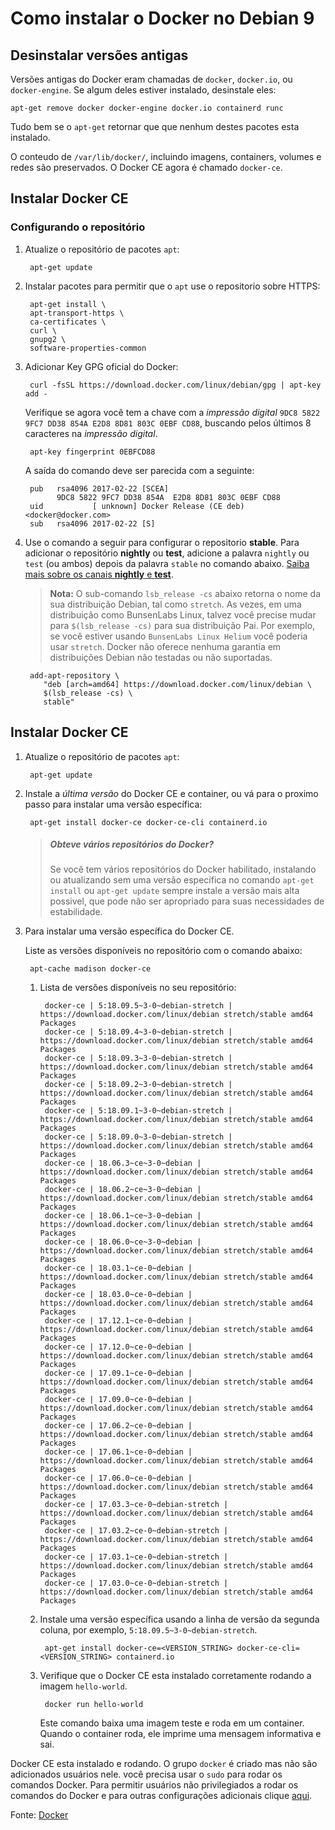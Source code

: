 # Como instalar o Docker no Debian 9

## Desinstalar versões antigas
Versões antigas do Docker eram chamadas de `docker`, `docker.io`, ou `docker-engine`. Se algum deles estiver instalado, desinstale eles:

    apt-get remove docker docker-engine docker.io containerd runc

Tudo bem se o `apt-get` retornar que que nenhum destes pacotes esta instalado.

O conteudo de `/var/lib/docker/`, incluindo imagens, containers, volumes e redes são preservados. O Docker CE agora é chamado `docker-ce`.

## Instalar Docker CE

### Configurando o repositório

1. Atualize o repositório de pacotes `apt`:

        apt-get update

1. Instalar pacotes para permitir que o `apt` use o repositorio sobre HTTPS:

        apt-get install \
        apt-transport-https \
        ca-certificates \
        curl \
        gnupg2 \
        software-properties-common

1. Adicionar Key GPG oficial do Docker:

        curl -fsSL https://download.docker.com/linux/debian/gpg | apt-key add -

    Verifique se agora você tem a chave com a _impressão digital_ `9DC8 5822 9FC7 DD38 854A E2D8 8D81 803C 0EBF CD88`, buscando pelos últimos 8 caracteres na _impressão digital_.

        apt-key fingerprint 0EBFCD88

    A saída do comando deve ser parecida com a seguinte:

        pub   rsa4096 2017-02-22 [SCEA]
              9DC8 5822 9FC7 DD38 854A  E2D8 8D81 803C 0EBF CD88
        uid           [ unknown] Docker Release (CE deb) <docker@docker.com>
        sub   rsa4096 2017-02-22 [S]

1. Use o comando a seguir para configurar o repositorio **stable**. Para adicionar o repositório **nightly** ou **test**, adicione a palavra `nightly` ou `test` (ou ambos) depois da palavra `stable` no comando abaixo. [Saiba mais sobre os canais **nightly** e **test**](https://docs.docker.com/install/).

    > **Nota:** O sub-comando `lsb_release -cs` abaixo retorna o nome da sua distribuição Debian, tal como `stretch`. As vezes, em uma distribuição como BunsenLabs Linux, talvez você precise mudar para `$(lsb_release -cs)` para sua distribuição Pai. Por exemplo, se você estiver usando `BunsenLabs Linux Helium` você poderia usar `stretch`. Docker não oferece nenhuma garantia em distribuições Debian não testadas ou não suportadas.

        add-apt-repository \
           "deb [arch=amd64] https://download.docker.com/linux/debian \
           $(lsb_release -cs) \
           stable"

## Instalar Docker CE

1. Atualize o repositório de pacotes `apt`:

        apt-get update
    
1. Instale a _última versão_ do Docker CE e container, ou vá para o proximo passo para instalar uma versão específica:

        apt-get install docker-ce docker-ce-cli containerd.io

    > ##### Obteve vários repositórios do Docker?
    > Se você tem vários repositórios do Docker habilitado, instalando ou atualizando sem uma versão específica no comando `apt-get install` ou `apt-get update` sempre instale a versão mais alta possivel, que pode não ser apropriado para suas necessidades de estabilidade.

1. Para instalar uma versão específica do Docker CE.

    Liste as versões disponíveis no repositório com o comando abaixo:
    
        apt-cache madison docker-ce
        
    1. Lista de versões disponíveis no seu repositório:
    
            docker-ce | 5:18.09.5~3-0~debian-stretch | https://download.docker.com/linux/debian stretch/stable amd64 Packages
            docker-ce | 5:18.09.4~3-0~debian-stretch | https://download.docker.com/linux/debian stretch/stable amd64 Packages
            docker-ce | 5:18.09.3~3-0~debian-stretch | https://download.docker.com/linux/debian stretch/stable amd64 Packages
            docker-ce | 5:18.09.2~3-0~debian-stretch | https://download.docker.com/linux/debian stretch/stable amd64 Packages
            docker-ce | 5:18.09.1~3-0~debian-stretch | https://download.docker.com/linux/debian stretch/stable amd64 Packages
            docker-ce | 5:18.09.0~3-0~debian-stretch | https://download.docker.com/linux/debian stretch/stable amd64 Packages
            docker-ce | 18.06.3~ce~3-0~debian | https://download.docker.com/linux/debian stretch/stable amd64 Packages
            docker-ce | 18.06.2~ce~3-0~debian | https://download.docker.com/linux/debian stretch/stable amd64 Packages
            docker-ce | 18.06.1~ce~3-0~debian | https://download.docker.com/linux/debian stretch/stable amd64 Packages
            docker-ce | 18.06.0~ce~3-0~debian | https://download.docker.com/linux/debian stretch/stable amd64 Packages
            docker-ce | 18.03.1~ce-0~debian | https://download.docker.com/linux/debian stretch/stable amd64 Packages
            docker-ce | 18.03.0~ce-0~debian | https://download.docker.com/linux/debian stretch/stable amd64 Packages
            docker-ce | 17.12.1~ce-0~debian | https://download.docker.com/linux/debian stretch/stable amd64 Packages
            docker-ce | 17.12.0~ce-0~debian | https://download.docker.com/linux/debian stretch/stable amd64 Packages
            docker-ce | 17.09.1~ce-0~debian | https://download.docker.com/linux/debian stretch/stable amd64 Packages
            docker-ce | 17.09.0~ce-0~debian | https://download.docker.com/linux/debian stretch/stable amd64 Packages
            docker-ce | 17.06.2~ce-0~debian | https://download.docker.com/linux/debian stretch/stable amd64 Packages
            docker-ce | 17.06.1~ce-0~debian | https://download.docker.com/linux/debian stretch/stable amd64 Packages
            docker-ce | 17.06.0~ce-0~debian | https://download.docker.com/linux/debian stretch/stable amd64 Packages
            docker-ce | 17.03.3~ce-0~debian-stretch | https://download.docker.com/linux/debian stretch/stable amd64 Packages
            docker-ce | 17.03.2~ce-0~debian-stretch | https://download.docker.com/linux/debian stretch/stable amd64 Packages
            docker-ce | 17.03.1~ce-0~debian-stretch | https://download.docker.com/linux/debian stretch/stable amd64 Packages
            docker-ce | 17.03.0~ce-0~debian-stretch | https://download.docker.com/linux/debian stretch/stable amd64 Packages

    1. Instale uma versão específica usando a linha de versão da segunda coluna, por exemplo, `5:18.09.5~3-0~debian-stretch`.
    
            apt-get install docker-ce=<VERSION_STRING> docker-ce-cli=<VERSION_STRING> containerd.io

    1. Verifique que o Docker CE esta instalado corretamente rodando a imagem `hello-world`.
    
            docker run hello-world
            
        Este comando baixa uma imagem teste e roda em um container. Quando o container roda, ele imprime uma mensagem informativa e sai.

Docker CE esta instalado e rodando. O grupo `docker` é criado mas não são adicionados usuários nele. você precisa usar o `sudo` para rodar os comandos Docker. Para permitir usuários não privilegiados a rodar os comandos do Docker e para outras configurações adicionais clique [aqui](https://docs.docker.com/install/linux/linux-postinstall/).


Fonte: [Docker](https://docs.docker.com/install/linux/docker-ce/debian/)